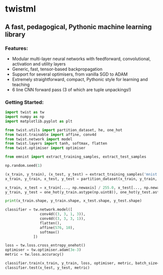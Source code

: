 # twistml
## A fast, pedagogical, Pythonic machine learning library

### Features:
- Modular multi-layer neural networks with feedforward, convolutional, activation and utility layers
- Generic, fast, tensor-based backpropagation
- Support for several optimisers, from vanilla SGD to ADAM
- Extremely straightforward, compact, Pythonic style for learning and teaching
- 6 line CNN forward pass (3 of which are tuple unpackings!)

### Getting Started:
```python
import twist as tw
import numpy as np
import matplotlib.pyplot as plt

from twist.utils import partition_dataset, he, one_hot
from twist.trainable import affine, conv4d
from twist.network import model
from twist.layers import tanh, softmax, flatten
from twist.optimiser import optimiser

from emnist import extract_training_samples, extract_test_samples

np.random.seed(1)

(x_train, y_train), (x_test, y_test) = extract_training_samples('mnist'), extract_test_samples('mnist')
x_train, y_train, x_test, y_test = partition_dataset(x_train, y_train, x_test, y_test, .95, shuffle_data=True)

x_train, x_test = x_train[..., np.newaxis] / 255.0, x_test[..., np.newaxis] / 255.0
y_train, y_test = one_hot(y_train.astype(np.uint8)), one_hot(y_test.astype(np.uint8))

print(x_train.shape, y_train.shape, x_test.shape, y_test.shape)

classifier = tw.network.model([
                conv4d((3, 3, 1, 3)),
                conv4d((3, 3, 3, 1)),
                flatten(),
                affine(576, 10),
                softmax()
             ])

loss = tw.loss.cross_entropy_onehot()
optimiser = tw.optimiser.adam(3e-3)
metric = tw.loss.accuracy()

classifier.train(x_train, y_train, loss, optimiser, metric, batch_size=64, epochs=32)
classifier.test(x_test, y_test, metric)
```
